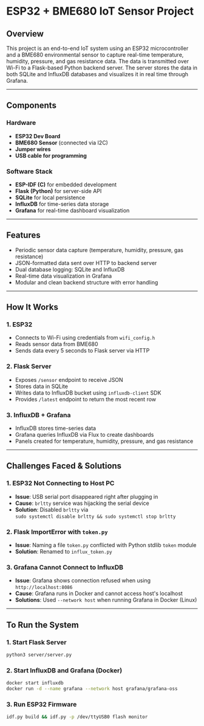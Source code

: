# ESP32 + BME680 IoT Sensor Project

## Overview

This project is an end-to-end IoT system using an ESP32 microcontroller and a BME680 environmental sensor to capture real-time temperature, humidity, pressure, and gas resistance data. The data is transmitted over Wi-Fi to a Flask-based Python backend server. The server stores the data in both SQLite and InfluxDB databases and visualizes it in real time through Grafana.

---

## Components

### Hardware

- **ESP32 Dev Board**
- **BME680 Sensor** (connected via I2C)
- **Jumper wires**
- **USB cable for programming**

### Software Stack

- **ESP-IDF (C)** for embedded development
- **Flask (Python)** for server-side API
- **SQLite** for local persistence
- **InfluxDB** for time-series data storage
- **Grafana** for real-time dashboard visualization

---

## Features

- Periodic sensor data capture (temperature, humidity, pressure, gas resistance)
- JSON-formatted data sent over HTTP to backend server
- Dual database logging: SQLite and InfluxDB
- Real-time data visualization in Grafana
- Modular and clean backend structure with error handling

---

## How It Works

### 1. ESP32

- Connects to Wi-Fi using credentials from `wifi_config.h`
- Reads sensor data from BME680
- Sends data every 5 seconds to Flask server via HTTP

### 2. Flask Server

- Exposes `/sensor` endpoint to receive JSON
- Stores data in SQLite
- Writes data to InfluxDB bucket using `influxdb-client` SDK
- Provides `/latest` endpoint to return the most recent row

### 3. InfluxDB + Grafana

- InfluxDB stores time-series data
- Grafana queries InfluxDB via Flux to create dashboards
- Panels created for temperature, humidity, pressure, and gas resistance

---

## Challenges Faced & Solutions

### 1. **ESP32 Not Connecting to Host PC**

- **Issue**: USB serial port disappeared right after plugging in
- **Cause**: `brltty` service was hijacking the serial device
- **Solution**: Disabled `brltty` via  
  `sudo systemctl disable brltty && sudo systemctl stop brltty`

### 2. **Flask ImportError with `token.py`**

- **Issue**: Naming a file `token.py` conflicted with Python stdlib `token` module
- **Solution**: Renamed to `influx_token.py`

### 3. **Grafana Cannot Connect to InfluxDB**

- **Issue**: Grafana shows connection refused when using `http://localhost:8086`
- **Cause**: Grafana runs in Docker and cannot access host's localhost
- **Solutions**: Used `--network host` when running Grafana in Docker (Linux)

---

## To Run the System

### 1. Start Flask Server

```bash
python3 server/server.py
```

### 2. Start InfluxDB and Grafana (Docker)

```bash
docker start influxdb
docker run -d --name grafana --network host grafana/grafana-oss
```

### 3. Run ESP32 Firmware

```bash
idf.py build && idf.py -p /dev/ttyUSB0 flash monitor
```
